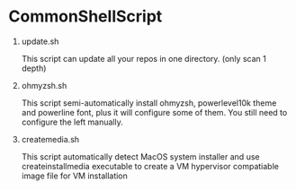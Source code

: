 # CommonShellScript
1. update.sh
    
    This script can update all your repos in one directory. (only scan 1 depth)
  
2. ohmyzsh.sh
  
     This script semi-automatically install ohmyzsh, powerlevel10k theme and powerline font, plus it will configure some of them. You still need to configure the left manually.

3. createmedia.sh

    This script automatically detect MacOS system installer and use createinstallmedia executable to create a VM hypervisor compatiable image file for VM installation
